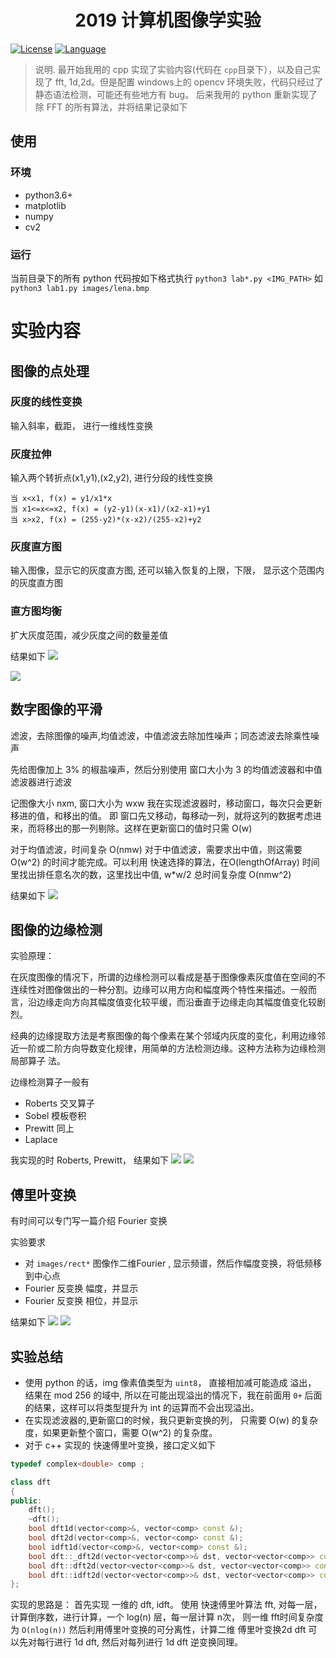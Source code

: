 <!--  style=flat/plastic/social,  label force to change the title -->
# <div align="center">2019 计算机图像学实验  </div>
[![License](https://img.shields.io/badge/LICENSE-MIT-blue.svg)](LICENSE)
[![Language](https://img.shields.io/badge/language-python3.6-orange.svg)](.)

>说明. 最开始我用的 cpp 实现了实验内容(代码在 `cpp`目录下），以及自己实现了 fft, 1d,2d。但是配置 windows上的 opencv 环境失败，代码只经过了静态语法检测，可能还有些地方有 bug。 后来我用的 python 重新实现了除 FFT 的所有算法，并将结果记录如下

## 使用
### 环境
- python3.6+
- matplotlib
- numpy
- cv2

### 运行
当前目录下的所有 python 代码按如下格式执行
`python3 lab*.py <IMG_PATH>`
如
`python3 lab1.py images/lena.bmp`


# 实验内容
## 图像的点处理
### 灰度的线性变换
输入斜率，截距， 进行一维线性变换

### 灰度拉伸
输入两个转折点(x1,y1),(x2,y2), 进行分段的线性变换
```
当 x<x1, f(x) = y1/x1*x
当 x1<=x<=x2, f(x) = (y2-y1)(x-x1)/(x2-x1)+y1
当 x>x2, f(x) = (255-y2)*(x-x2)/(255-x2)+y2
```

### 灰度直方图
输入图像，显示它的灰度直方图, 还可以输入恢复的上限，下限， 显示这个范围内的灰度直方图

### 直方图均衡
扩大灰度范围，减少灰度之间的数量差值


结果如下
![](result/lab1-lena.png)

![](result/lab1-pout.png)

## 数字图像的平滑
滤波，去除图像的噪声,均值滤波，中值滤波去除加性噪声；同态滤波去除乘性噪声

先给图像加上 3% 的椒盐噪声，然后分别使用 窗口大小为 3 的均值滤波器和中值滤波器进行滤波


记图像大小 nxm, 窗口大小为 wxw
我在实现滤波器时，移动窗口，每次只会更新移进的值，和移出的值。
即 窗口先又移动，每移动一列，就将这列的数据考虑进来，而将移出的那一列剔除。这样在更新窗口的值时只需 O(w)

对于均值滤波，时间复杂 O(nmw)
对于中值滤波，需要求出中值，则这需要 O(w^2) 的时间才能完成。可以利用 快速选择的算法，在O(lengthOfArray) 时间里找出排任意名次的数，这里找出中值, w\*w/2
总时间复杂度 O(nmw^2)

结果如下
![](result/lab2-lena.png)


## 图像的边缘检测
实验原理： 

在灰度图像的情况下，所谓的边缘检测可以看成是基于图像像素灰度值在空间的不连续性对图像做出的一种分割。边缘可以用方向和幅度两个特性来描述。一般而言，沿边缘走向方向其幅度值变化较平缓，而沿垂直于边缘走向其幅度值变化较剧烈。 

经典的边缘提取方法是考察图像的每个像素在某个邻域内灰度的变化，利用边缘邻近一阶或二阶方向导数变化规律，用简单的方法检测边缘。这种方法称为边缘检测局部算子
法。 

边缘检测算子一般有
- Roberts 交叉算子
- Sobel 模板卷积
- Prewitt 同上
- Laplace 

我实现的时 Roberts, Prewitt， 结果如下
![](result/lab3-lena.png)
![](result/lab3-map.png)

## 傅里叶变换
有时间可以专门写一篇介绍 Fourier 变换

实验要求
- 对 `images/rect*` 图像作二维Fourier , 显示频谱，然后作幅度变换，将低频移到中心点
- Fourier 反变换 幅度，并显示
- Fourier 反变换 相位，并显示

结果如下
![](result/lab4-rect1.png)
![](result/lab4-rect2.png)


## 实验总结
- 使用 python 的话，img 像素值类型为 `uint8`， 直接相加减可能造成 溢出， 结果在 mod 256 的域中, 所以在可能出现溢出的情况下，我在前面用 `0+` 后面的结果，这样可以将类型提升为 int 的运算而不会出现溢出。
- 在实现滤波器的,更新窗口的时候，我只更新变换的列， 只需要 O(w) 的复杂度，如果更新整个窗口，需要 O(w^2) 的复杂度。 
- 对于 c++ 实现的 快速傅里叶变换，接口定义如下
```c++
typedef complex<double> comp ;

class dft
{
public:
    dft();
    ~dft();
    bool dft1d(vector<comp>&, vector<comp> const &);
    bool dft2d(vector<comp>&, vector<comp> const &);
    bool idft1d(vector<comp>&, vector<comp> const &);
    bool dft::_dft2d(vector<vector<comp>>& dst, vector<vector<comp>> const &src,bool isInvert=false)
    bool dft::dft2d(vector<vector<comp>>& dst, vector<vector<comp>> const &src)
    bool dft::idft2d(vector<vector<comp>>& dst, vector<vector<comp>> const &src)
}; 
```
实现的思路是：
首先实现 一维的 dft, idft。 使用 快速傅里叶算法 fft,
对每一层， 计算倒序数，进行计算，一个 log(n) 层，每一层计算 n次， 则一维 fft时间复杂度为 `O(nlog(n))`
然后利用傅里叶变换的可分离性，计算二维 傅里叶变换2d dft
可以先对每行进行 1d dft, 然后对每列进行 1d dft
逆变换同理。



